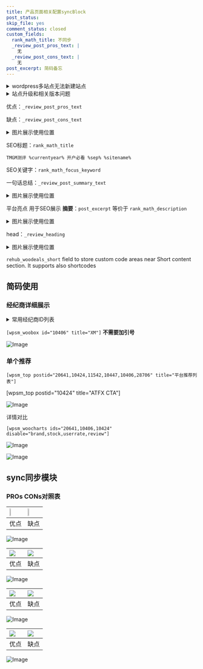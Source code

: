 ```yaml
---
title: 产品页面相关配置syncBlock
post_status: 
skip_file: yes
comment_status: closed
custom_fields:
  rank_math_title: 不同步
  _review_post_pros_text: |
    无
  _review_post_cons_text: |
    无
post_excerpt: 简码备忘
---
```

<details><summary>wordpress多站点无法新建站点</summary>

<li>和报错需要清理cookies一样的原因</li>
<li>wp-config.php里面<code>define( 'SUBDOMAIN_INSTALL', false );//子域名安装</code></li>
<li>新建子站点是用<code>define( 'SUBDOMAIN_INSTALL', true);//子域名安装</code> 完成以后，改成<code>false</code></li>
</details>

<details><summary>站点升级和相关版本问题</summary>

<p>wordpress：5.9.9
woocommerce：7.5.1
出现问题的地方：主题选项里面>><strong>Product layout >>compact style</strong></p>
<p>如何出现没有用过的字段 导致无法保存。先导出配置 然后进行修改，后面再次恢复即可。</p>
<p>出现部分字段无法显示时，需要返回默认布局后，对产品进行保存就好了。</p>
<p></p>
</details>

优点：`_review_post_pros_text`

缺点：`_review_post_cons_text`

<details><summary>图片展示使用位置</summary>

<img src="https://prod-files-secure.s3.us-west-2.amazonaws.com/39ed1227-6d7d-4570-be36-9ccd4a2c4241/f51d3d83-55d4-4bdf-9604-f37ec77ab556/Untitled.png?X-Amz-Algorithm=AWS4-HMAC-SHA256&X-Amz-Content-Sha256=UNSIGNED-PAYLOAD&X-Amz-Credential=ASIAZI2LB466WSR7OSW2%2F20250312%2Fus-west-2%2Fs3%2Faws4_request&X-Amz-Date=20250312T105521Z&X-Amz-Expires=3600&X-Amz-Security-Token=IQoJb3JpZ2luX2VjEHIaCXVzLXdlc3QtMiJIMEYCIQCVGU%2FQ5fTq2hQ3%2FZD5PCC0EWEZiiLssEH94ugX7JU0bQIhAPFzR%2BMS13AYtmwhMuefbqdHGCOo6jcgb7k8jpyWpCwoKogECLv%2F%2F%2F%2F%2F%2F%2F%2F%2F%2FwEQABoMNjM3NDIzMTgzODA1IgxVBDp7NOLpEvXghTQq3AMYSRNQofRmOn8oR9WJCp7%2FUtC5MdoV4i8ikkJw0sl%2Box2p6Pa0bxkCbhiMCh71zrS65yn6iCSjFx7eM0d%2Bx9PvFirBKItv1tkeZLuqs3%2FZ5C3k%2B8WZ0nU59nzPI%2FFujidZ9SnXkKV94f6Q7UXZBwj54r9mD2u0xYEBAtGVgt3rZaDurqdVMieLi1Do8x541UDZt0dQzfDpGqP7s5q9i4I6o4uHH69pmlhyW62%2BxlxutGfSFKvT5Gf2FYvEEyiFdpGilCVEWwtYQp%2BbK2eIflsFOG984nP3f5Nnl1zqrYpAc%2B9LnKZeW3oU4GaU4DuqfgL71v6IQyeszBUXKN7WLOdQxGWBZgH11%2FEfeSLrrqzlgP5b7Ig2hNqDr3ZmldRbJah40dem6pu%2BPIFaJBXHbIeSdwbdVN0ieHKOTJd9MbcBEUQu0OF1%2B1zqFSlUrNcw782aWnWlOb%2BUPHm5y%2FGjd4spO55GSY0NhJyTyFs9iNW6HeoXekU7NPENv2Ki9LJc0J2KyeOsRuOyOGSfk9Kb%2B3FAwwP%2FzEo5EkH9nmK7ovi7XGkTCpTBgnqJAh5rrz9zFWVtAixEMSG4R07jLSKp09XJKVE5two2gDA9RCLBoNU9pLm6KcrJGJb2IqWHMDCbvMW%2BBjqkAXhQZMq22typDzinacqgOKgXDSZq3iskHgOIs6GK4pjWe%2Fb6CZtRDsmmD%2FpO01soJ79wgbDqWArtaknraw%2FqG3YPDTbfjcJHjOg1%2FblCgPtxdV%2BmG3J6MwiJ%2BnOphmJMAzXxMarH6C50oi95Gv273GY0cayJW87dp68or8SmDFwuKsm8ve4WCtdTY56z29Lq%2FpTph53uWq5rMxsGT1RVHrg%2BGgfZ&X-Amz-Signature=5a9660965afbff29e50caf151fbe4d4c23dff99d053bdd16a2428d657493d338&X-Amz-SignedHeaders=host&x-id=GetObject" alt="Image">
</details>

SEO标题：`rank_math_title`

`TMGM测评 %currentyear% 开户必看 %sep% %sitename%`

SEO关键字：`rank_math_focus_keyword`

一句话总结：`_review_post_summary_text`

<details><summary>图片展示使用位置</summary>

<img src="https://prod-files-secure.s3.us-west-2.amazonaws.com/39ed1227-6d7d-4570-be36-9ccd4a2c4241/4b96a922-296c-4f4e-8630-d1c870cbce01/Untitled.png?X-Amz-Algorithm=AWS4-HMAC-SHA256&X-Amz-Content-Sha256=UNSIGNED-PAYLOAD&X-Amz-Credential=ASIAZI2LB466Y4UM4WVJ%2F20250312%2Fus-west-2%2Fs3%2Faws4_request&X-Amz-Date=20250312T105521Z&X-Amz-Expires=3600&X-Amz-Security-Token=IQoJb3JpZ2luX2VjEHIaCXVzLXdlc3QtMiJHMEUCIQCX6uWi6c2bNbeBVfj10TN7oEoq2%2BbAUb82%2FaqA7qsNCgIgAhYEdaOAwgwHnTVPpWGCxhhVi0nQaI7bomtOHNP68NsqiAQIu%2F%2F%2F%2F%2F%2F%2F%2F%2F%2F%2FARAAGgw2Mzc0MjMxODM4MDUiDCFK2mDWgeNJ8X2ETSrcA92GH4T8vwnD6lAJQerfuovjHlHHtm65vJgO7rjWvok3lGbbce2k2mVjdzOV%2B1Ho15N12b0LIEBTJQGui%2FrALiUeuwryIG%2BO3Aw1MmGNxZeIfjnKjNejTYBTd6paOcrNX06MN3JprzDQxYQhjX7r8ULJkTxXn9m18G6vCcvKx0Bsg%2BBIOYafM8Hmu6CIEjHqPBYqOfA7D3o9NQ6AGiHQDakO11fn%2FqQmn6I8W1lQE975%2FMCNW11oRsA2SVIroNXnKZ1qxCn%2BTnRMZZmiNOwCTYbcAdkEGcFqvZuBaU6squCbap8bit0AlFxr65POgtxP9cqCe31pk6LywgtJklgPuXyUJYA29uya8oSVjN8VSZvvkmJIoPqZjDNCivhAMbZsbz1%2FUNzQS3hqa2SV7oDu23nKhwGqoBTFpllIBFbbYqqUnIhxjL0Oj%2FYmzR9b1ssiMlCcjTc9BbMBdrIJ2WjYZpRB4c1GdEunWrFjO0zd8jXULDyCRg5v5%2Ftj696%2BPlrPCEp9AI6SoDMUTh5LedQuFxWe7%2FzXSKJKKnOvc3n27TphDiG5l3csT36fflDMzGw42ilf3ZSjh4fB9ecQJ2hwnmyxyHDOIVLQhNRSzboNp8G7xlqamFBwVA5PfomGMP%2B7xb4GOqUBTz%2B1mIgEle5eXj5ZrZF7%2BQ12DWvKDp8oC%2BCFnUQkXDJx%2BoTmpSQBmEqJ9aE9ziOMw6v4q%2BWpvhjvujVT90dcd4%2F97wllKdDXtZm8eU9VjYFwuQ8XsKCWZah30joxlPKqsztMEhVVdj%2F19yui4VH8TnyEIT0VkE9Qr20KSq9tocTkGTGy3q1pd5bLWI%2FdtW%2FBBpBef8AOirx6703xhUT4hWs1JhrX&X-Amz-Signature=e4c963133f3074c2c1c07e896babb30c939a324183a4b39bd2bca6319f683b56&X-Amz-SignedHeaders=host&x-id=GetObject" alt="Image">
</details>

平台亮点 用于SEO展示 **摘要**：`post_excerpt`  等价于 `rank_math_description`

<details><summary>图片展示使用位置</summary>

<img src="https://prod-files-secure.s3.us-west-2.amazonaws.com/39ed1227-6d7d-4570-be36-9ccd4a2c4241/1ee11f63-b60a-4dfe-a7a7-d58ff23b5d88/Untitled.png?X-Amz-Algorithm=AWS4-HMAC-SHA256&X-Amz-Content-Sha256=UNSIGNED-PAYLOAD&X-Amz-Credential=ASIAZI2LB466WILDPKFX%2F20250312%2Fus-west-2%2Fs3%2Faws4_request&X-Amz-Date=20250312T105521Z&X-Amz-Expires=3600&X-Amz-Security-Token=IQoJb3JpZ2luX2VjEHIaCXVzLXdlc3QtMiJHMEUCIBXgJot55bP9O0EaC9eJZIMoqQzHItitd27AQk9f%2B5m%2FAiEAqCQgXVaCEmSA62xlyFah1o6n7RyK1hYxnr5GVA4M3VUqiAQIu%2F%2F%2F%2F%2F%2F%2F%2F%2F%2F%2FARAAGgw2Mzc0MjMxODM4MDUiDIVNRfo410S76fuy8SrcA1R1sqPU8jI3mfQ5uPtxaB4bSvfqUpi3zjz%2FdEVBYxd6BhIlYAg%2FNqYWmTrHJpDpaH4zW25WUwnHQQgs5S7UYeBKY4VPrBUpGsDNZVGaZSw6p8Mkth%2B2XOOh%2Bru0Nx1SMVcufqTF2X1A5AOZUxmBdD6aq8q%2FZNSIiujh5PRyMHFrp%2FaaL1YR3NQSyOaXKjdAS1TuW3hHdQUY6gExOO6edXUJz0D2em6ETdwHaBKgjcijtzVVEtGNVZRygsB%2FtyjnA3OdUusjqP%2BPis8I7BqA1Dmq144dF7PtAGfmilhCOhtBe%2BOUbXPuJxoQTnpNLS%2FaOXepCW0MJ4YPFWX7tRp%2Fkq27p%2F908cyDWWn1sG7KeLhhq45wi9xrLyUuKpUsOnUChbzGN6EwlicQ5ZBPQAVP%2BUViXi7XRcfW4sxMyUirOGUtJFBrVYOiKAa5T8s3G7zgLVd0pEXWbfrKbuOPO6hBMljEUvByJhINgnjK73bq7njowYAEduWYlaaX1Ze0yPpWI5V5ocmkOhLvBr53eQvtlnyATNNJUh2dE5VJ15%2BVukiN%2B817YdRKWYJ9YK8mkVh%2F%2F72muLQcSHR%2FwcmUrHkuuEH6j1bamXNdMjAABXa4BVjmuEz6htbp8KQFNygUMPG7xb4GOqUBoiIosQSs8l3FImBVb4%2FoR6VZAgAGqYMfm8nieDeJedyvfsJPsaOH%2Fyv0pMYQI%2FcB5%2Byki5kw56kFWqwAkm9jN%2FTz8qgYOEAddVgVyfanYOBZ%2BROWOOfaj%2BOtyCSpKoso9%2BxNsgILS1NhPx6c1Qg3rN09LEgJgPfGKlX2zoZdM3rPDROvVVfvs0Mtui18fEEKKTc1mP7lt%2BbrSYLwh1%2BYtnE6LyNG&X-Amz-Signature=85b56a7a1dc3cdaf08823278bead69b934170b6a319b4cc98aca9828139d7fe6&X-Amz-SignedHeaders=host&x-id=GetObject" alt="Image">
<img src="https://prod-files-secure.s3.us-west-2.amazonaws.com/39ed1227-6d7d-4570-be36-9ccd4a2c4241/ad4118b5-78d8-4fbe-801e-3b29b5d99c01/Untitled.png?X-Amz-Algorithm=AWS4-HMAC-SHA256&X-Amz-Content-Sha256=UNSIGNED-PAYLOAD&X-Amz-Credential=ASIAZI2LB466WILDPKFX%2F20250312%2Fus-west-2%2Fs3%2Faws4_request&X-Amz-Date=20250312T105521Z&X-Amz-Expires=3600&X-Amz-Security-Token=IQoJb3JpZ2luX2VjEHIaCXVzLXdlc3QtMiJHMEUCIBXgJot55bP9O0EaC9eJZIMoqQzHItitd27AQk9f%2B5m%2FAiEAqCQgXVaCEmSA62xlyFah1o6n7RyK1hYxnr5GVA4M3VUqiAQIu%2F%2F%2F%2F%2F%2F%2F%2F%2F%2F%2FARAAGgw2Mzc0MjMxODM4MDUiDIVNRfo410S76fuy8SrcA1R1sqPU8jI3mfQ5uPtxaB4bSvfqUpi3zjz%2FdEVBYxd6BhIlYAg%2FNqYWmTrHJpDpaH4zW25WUwnHQQgs5S7UYeBKY4VPrBUpGsDNZVGaZSw6p8Mkth%2B2XOOh%2Bru0Nx1SMVcufqTF2X1A5AOZUxmBdD6aq8q%2FZNSIiujh5PRyMHFrp%2FaaL1YR3NQSyOaXKjdAS1TuW3hHdQUY6gExOO6edXUJz0D2em6ETdwHaBKgjcijtzVVEtGNVZRygsB%2FtyjnA3OdUusjqP%2BPis8I7BqA1Dmq144dF7PtAGfmilhCOhtBe%2BOUbXPuJxoQTnpNLS%2FaOXepCW0MJ4YPFWX7tRp%2Fkq27p%2F908cyDWWn1sG7KeLhhq45wi9xrLyUuKpUsOnUChbzGN6EwlicQ5ZBPQAVP%2BUViXi7XRcfW4sxMyUirOGUtJFBrVYOiKAa5T8s3G7zgLVd0pEXWbfrKbuOPO6hBMljEUvByJhINgnjK73bq7njowYAEduWYlaaX1Ze0yPpWI5V5ocmkOhLvBr53eQvtlnyATNNJUh2dE5VJ15%2BVukiN%2B817YdRKWYJ9YK8mkVh%2F%2F72muLQcSHR%2FwcmUrHkuuEH6j1bamXNdMjAABXa4BVjmuEz6htbp8KQFNygUMPG7xb4GOqUBoiIosQSs8l3FImBVb4%2FoR6VZAgAGqYMfm8nieDeJedyvfsJPsaOH%2Fyv0pMYQI%2FcB5%2Byki5kw56kFWqwAkm9jN%2FTz8qgYOEAddVgVyfanYOBZ%2BROWOOfaj%2BOtyCSpKoso9%2BxNsgILS1NhPx6c1Qg3rN09LEgJgPfGKlX2zoZdM3rPDROvVVfvs0Mtui18fEEKKTc1mP7lt%2BbrSYLwh1%2BYtnE6LyNG&X-Amz-Signature=072f91009c851498ff6fcee91344c5c380cab517529188d83501f1f840b86b14&X-Amz-SignedHeaders=host&x-id=GetObject" alt="Image">
<img src="https://prod-files-secure.s3.us-west-2.amazonaws.com/39ed1227-6d7d-4570-be36-9ccd4a2c4241/a38cf7c9-a79c-4b64-9e94-13589fe0758b/Untitled.png?X-Amz-Algorithm=AWS4-HMAC-SHA256&X-Amz-Content-Sha256=UNSIGNED-PAYLOAD&X-Amz-Credential=ASIAZI2LB466WILDPKFX%2F20250312%2Fus-west-2%2Fs3%2Faws4_request&X-Amz-Date=20250312T105521Z&X-Amz-Expires=3600&X-Amz-Security-Token=IQoJb3JpZ2luX2VjEHIaCXVzLXdlc3QtMiJHMEUCIBXgJot55bP9O0EaC9eJZIMoqQzHItitd27AQk9f%2B5m%2FAiEAqCQgXVaCEmSA62xlyFah1o6n7RyK1hYxnr5GVA4M3VUqiAQIu%2F%2F%2F%2F%2F%2F%2F%2F%2F%2F%2FARAAGgw2Mzc0MjMxODM4MDUiDIVNRfo410S76fuy8SrcA1R1sqPU8jI3mfQ5uPtxaB4bSvfqUpi3zjz%2FdEVBYxd6BhIlYAg%2FNqYWmTrHJpDpaH4zW25WUwnHQQgs5S7UYeBKY4VPrBUpGsDNZVGaZSw6p8Mkth%2B2XOOh%2Bru0Nx1SMVcufqTF2X1A5AOZUxmBdD6aq8q%2FZNSIiujh5PRyMHFrp%2FaaL1YR3NQSyOaXKjdAS1TuW3hHdQUY6gExOO6edXUJz0D2em6ETdwHaBKgjcijtzVVEtGNVZRygsB%2FtyjnA3OdUusjqP%2BPis8I7BqA1Dmq144dF7PtAGfmilhCOhtBe%2BOUbXPuJxoQTnpNLS%2FaOXepCW0MJ4YPFWX7tRp%2Fkq27p%2F908cyDWWn1sG7KeLhhq45wi9xrLyUuKpUsOnUChbzGN6EwlicQ5ZBPQAVP%2BUViXi7XRcfW4sxMyUirOGUtJFBrVYOiKAa5T8s3G7zgLVd0pEXWbfrKbuOPO6hBMljEUvByJhINgnjK73bq7njowYAEduWYlaaX1Ze0yPpWI5V5ocmkOhLvBr53eQvtlnyATNNJUh2dE5VJ15%2BVukiN%2B817YdRKWYJ9YK8mkVh%2F%2F72muLQcSHR%2FwcmUrHkuuEH6j1bamXNdMjAABXa4BVjmuEz6htbp8KQFNygUMPG7xb4GOqUBoiIosQSs8l3FImBVb4%2FoR6VZAgAGqYMfm8nieDeJedyvfsJPsaOH%2Fyv0pMYQI%2FcB5%2Byki5kw56kFWqwAkm9jN%2FTz8qgYOEAddVgVyfanYOBZ%2BROWOOfaj%2BOtyCSpKoso9%2BxNsgILS1NhPx6c1Qg3rN09LEgJgPfGKlX2zoZdM3rPDROvVVfvs0Mtui18fEEKKTc1mP7lt%2BbrSYLwh1%2BYtnE6LyNG&X-Amz-Signature=304a72af74dfd53ff9a3a2b2afc9dce70842debf0c29e2bf25339fa6edf6bc7e&X-Amz-SignedHeaders=host&x-id=GetObject" alt="Image">
<img src="https://prod-files-secure.s3.us-west-2.amazonaws.com/39ed1227-6d7d-4570-be36-9ccd4a2c4241/7da6fc1e-d2ac-42ae-8c75-cb5749aa18f6/Untitled.png?X-Amz-Algorithm=AWS4-HMAC-SHA256&X-Amz-Content-Sha256=UNSIGNED-PAYLOAD&X-Amz-Credential=ASIAZI2LB466WILDPKFX%2F20250312%2Fus-west-2%2Fs3%2Faws4_request&X-Amz-Date=20250312T105521Z&X-Amz-Expires=3600&X-Amz-Security-Token=IQoJb3JpZ2luX2VjEHIaCXVzLXdlc3QtMiJHMEUCIBXgJot55bP9O0EaC9eJZIMoqQzHItitd27AQk9f%2B5m%2FAiEAqCQgXVaCEmSA62xlyFah1o6n7RyK1hYxnr5GVA4M3VUqiAQIu%2F%2F%2F%2F%2F%2F%2F%2F%2F%2F%2FARAAGgw2Mzc0MjMxODM4MDUiDIVNRfo410S76fuy8SrcA1R1sqPU8jI3mfQ5uPtxaB4bSvfqUpi3zjz%2FdEVBYxd6BhIlYAg%2FNqYWmTrHJpDpaH4zW25WUwnHQQgs5S7UYeBKY4VPrBUpGsDNZVGaZSw6p8Mkth%2B2XOOh%2Bru0Nx1SMVcufqTF2X1A5AOZUxmBdD6aq8q%2FZNSIiujh5PRyMHFrp%2FaaL1YR3NQSyOaXKjdAS1TuW3hHdQUY6gExOO6edXUJz0D2em6ETdwHaBKgjcijtzVVEtGNVZRygsB%2FtyjnA3OdUusjqP%2BPis8I7BqA1Dmq144dF7PtAGfmilhCOhtBe%2BOUbXPuJxoQTnpNLS%2FaOXepCW0MJ4YPFWX7tRp%2Fkq27p%2F908cyDWWn1sG7KeLhhq45wi9xrLyUuKpUsOnUChbzGN6EwlicQ5ZBPQAVP%2BUViXi7XRcfW4sxMyUirOGUtJFBrVYOiKAa5T8s3G7zgLVd0pEXWbfrKbuOPO6hBMljEUvByJhINgnjK73bq7njowYAEduWYlaaX1Ze0yPpWI5V5ocmkOhLvBr53eQvtlnyATNNJUh2dE5VJ15%2BVukiN%2B817YdRKWYJ9YK8mkVh%2F%2F72muLQcSHR%2FwcmUrHkuuEH6j1bamXNdMjAABXa4BVjmuEz6htbp8KQFNygUMPG7xb4GOqUBoiIosQSs8l3FImBVb4%2FoR6VZAgAGqYMfm8nieDeJedyvfsJPsaOH%2Fyv0pMYQI%2FcB5%2Byki5kw56kFWqwAkm9jN%2FTz8qgYOEAddVgVyfanYOBZ%2BROWOOfaj%2BOtyCSpKoso9%2BxNsgILS1NhPx6c1Qg3rN09LEgJgPfGKlX2zoZdM3rPDROvVVfvs0Mtui18fEEKKTc1mP7lt%2BbrSYLwh1%2BYtnE6LyNG&X-Amz-Signature=3a29a5a5beff2ffcdf13109f439c964c7015f716f6c60d7038a53a014e8ffa78&X-Amz-SignedHeaders=host&x-id=GetObject" alt="Image">
<img src="https://prod-files-secure.s3.us-west-2.amazonaws.com/39ed1227-6d7d-4570-be36-9ccd4a2c4241/7e97f40a-eaee-47f5-b2f9-475f96808fa7/Untitled.png?X-Amz-Algorithm=AWS4-HMAC-SHA256&X-Amz-Content-Sha256=UNSIGNED-PAYLOAD&X-Amz-Credential=ASIAZI2LB466WILDPKFX%2F20250312%2Fus-west-2%2Fs3%2Faws4_request&X-Amz-Date=20250312T105521Z&X-Amz-Expires=3600&X-Amz-Security-Token=IQoJb3JpZ2luX2VjEHIaCXVzLXdlc3QtMiJHMEUCIBXgJot55bP9O0EaC9eJZIMoqQzHItitd27AQk9f%2B5m%2FAiEAqCQgXVaCEmSA62xlyFah1o6n7RyK1hYxnr5GVA4M3VUqiAQIu%2F%2F%2F%2F%2F%2F%2F%2F%2F%2F%2FARAAGgw2Mzc0MjMxODM4MDUiDIVNRfo410S76fuy8SrcA1R1sqPU8jI3mfQ5uPtxaB4bSvfqUpi3zjz%2FdEVBYxd6BhIlYAg%2FNqYWmTrHJpDpaH4zW25WUwnHQQgs5S7UYeBKY4VPrBUpGsDNZVGaZSw6p8Mkth%2B2XOOh%2Bru0Nx1SMVcufqTF2X1A5AOZUxmBdD6aq8q%2FZNSIiujh5PRyMHFrp%2FaaL1YR3NQSyOaXKjdAS1TuW3hHdQUY6gExOO6edXUJz0D2em6ETdwHaBKgjcijtzVVEtGNVZRygsB%2FtyjnA3OdUusjqP%2BPis8I7BqA1Dmq144dF7PtAGfmilhCOhtBe%2BOUbXPuJxoQTnpNLS%2FaOXepCW0MJ4YPFWX7tRp%2Fkq27p%2F908cyDWWn1sG7KeLhhq45wi9xrLyUuKpUsOnUChbzGN6EwlicQ5ZBPQAVP%2BUViXi7XRcfW4sxMyUirOGUtJFBrVYOiKAa5T8s3G7zgLVd0pEXWbfrKbuOPO6hBMljEUvByJhINgnjK73bq7njowYAEduWYlaaX1Ze0yPpWI5V5ocmkOhLvBr53eQvtlnyATNNJUh2dE5VJ15%2BVukiN%2B817YdRKWYJ9YK8mkVh%2F%2F72muLQcSHR%2FwcmUrHkuuEH6j1bamXNdMjAABXa4BVjmuEz6htbp8KQFNygUMPG7xb4GOqUBoiIosQSs8l3FImBVb4%2FoR6VZAgAGqYMfm8nieDeJedyvfsJPsaOH%2Fyv0pMYQI%2FcB5%2Byki5kw56kFWqwAkm9jN%2FTz8qgYOEAddVgVyfanYOBZ%2BROWOOfaj%2BOtyCSpKoso9%2BxNsgILS1NhPx6c1Qg3rN09LEgJgPfGKlX2zoZdM3rPDROvVVfvs0Mtui18fEEKKTc1mP7lt%2BbrSYLwh1%2BYtnE6LyNG&X-Amz-Signature=4c3eea05396e72d47a2e0c62a492eb51827f49435d0cd38e76cfff264b7b32a9&X-Amz-SignedHeaders=host&x-id=GetObject" alt="Image">
</details>

head：`_review_heading`

<details><summary>图片展示使用位置</summary>

<img src="https://prod-files-secure.s3.us-west-2.amazonaws.com/39ed1227-6d7d-4570-be36-9ccd4a2c4241/3a4650ad-9887-415c-889a-edd51fa54f27/Untitled.png?X-Amz-Algorithm=AWS4-HMAC-SHA256&X-Amz-Content-Sha256=UNSIGNED-PAYLOAD&X-Amz-Credential=ASIAZI2LB4662GFBHVSJ%2F20250312%2Fus-west-2%2Fs3%2Faws4_request&X-Amz-Date=20250312T105521Z&X-Amz-Expires=3600&X-Amz-Security-Token=IQoJb3JpZ2luX2VjEHIaCXVzLXdlc3QtMiJIMEYCIQCuMQtThzFOvoK4gGglXMLrkdtkdByyWwfazWCrY5RnWgIhAKmc8cRKTlTzdDEzyJ0E1fnxWiHrNftIRP21p2RVyJNdKogECLv%2F%2F%2F%2F%2F%2F%2F%2F%2F%2FwEQABoMNjM3NDIzMTgzODA1IgzJdTBHHhqNQKrpfrQq3APTnTiZVoJ0Xu0Cm%2B7mTnPjiPlL4tT39%2Fts9o1rRfE6WVWkcR4VlwdsCenDmvl1kEF6QR5ofOQoJtxHMferKXlyHqeocwH%2FqJH9nLc34chrtBDT0pfCtU%2BhLt9UeBfR1UAKmbdY4vXrVNn9k3xy3sh4LEyDs2JpVRMNs0AV3yixrD%2F33ewsh9sQH9wWr3U8McgBnQSaqkiuducfOU55JSgJpJznaB4boxSafY3g3rmDu%2BxaxcC4Jb3UoSarPSJYk5RwMapOuIX1cC9Np4EGrBnDvY8bz0sK8SnSSfaCHGjc1u27MBSLPZm9TIZvLELYsKsZpQfti9Rt2P%2FIjGAuec6QuSyNTnp9hwgMs%2BS4kFYxRrpw9jfCTtk47xIYd5hqzxiTZF6Zwxk8TRS9m1a8IpTTyMUfos5Lg7wuGBrYP9FcCWMZG9ZlH%2FDYXlHBHQeeRUtHmzN0d1ze7heJrg6Osc1F7TBSZYBpzdFL3OXWUryhDqzkc3uFpO0%2BSSEHz36eC%2BapHnnmYRJ7Pu13xtdbQN5vqW4%2BW8GfGdTA0TQ0dsGp8LszUdfn6oNhuRecO4gALQ%2FYMQLxj0Pa5OfAgi%2BuvV1%2FovfAM00J2B4n%2BXxIwbWGJWrdrd%2FX1v1xGuMGMjDSu8W%2BBjqkATi113uPaQ5JOQ30b6fSdb28lWBrRl1QSnudqgUdx80LdnRv2da7uF5p4xrp2mdMnSqdKItTcBKYEjrrepRHjOm43nLRCZ1Z%2FXFA15I7XWEEzuBA3MH06z1FnavHMJmUorW5dAt6up1kC5tMVbNeDuGNlWzi9LYB8ucmds1OIYKTKcQpVEdoEZ%2FvT6mWulxS2suv3cqTLI4HSYLv4yxxF2T%2FgoCX&X-Amz-Signature=a9687f7c5c5d8e9449519df1a5e4abda2e5a8d23357be921b10bf9e05ff0ca55&X-Amz-SignedHeaders=host&x-id=GetObject" alt="Image">
</details>

`rehub_woodeals_short`	field to store custom code areas near Short content section. It supports also shortcodes



## 简码使用

### 经纪商详细展示

<details><summary>常用经纪商ID列表</summary>

<pre><code class="php">嘉盛 ===> 20641  [wpsm_woobox id="20641" title="嘉盛"]
易信easymarkets ===> 11542  [wpsm_woobox id="11542" title="易信easymarkets"]
ATFX外汇 ===> 10424  [wpsm_woobox id="10424" title="ATFX"]
XM ===> 10406  [wpsm_woobox id="10406" title="XM"]
TMGM ===> 29622  [wpsm_woobox id="29622" title="TMGM"]
HYCM ===> 10447  [wpsm_woobox id="10447" title="HYCM"]
fpmarkets澳福外汇 ===> 20639  [wpsm_woobox id="20639" title="fpmarkets澳福外汇"]</code></pre>
</details>

`[wpsm_woobox id="10406" title="XM"]` **不需要加引号**

![Image](https://prod-files-secure.s3.us-west-2.amazonaws.com/39ed1227-6d7d-4570-be36-9ccd4a2c4241/4f898f9d-0fa7-4e43-acd3-ac6bc7be575a/Untitled.png?X-Amz-Algorithm=AWS4-HMAC-SHA256&X-Amz-Content-Sha256=UNSIGNED-PAYLOAD&X-Amz-Credential=ASIAZI2LB4663CUA6LS4%2F20250312%2Fus-west-2%2Fs3%2Faws4_request&X-Amz-Date=20250312T105520Z&X-Amz-Expires=3600&X-Amz-Security-Token=IQoJb3JpZ2luX2VjEHIaCXVzLXdlc3QtMiJIMEYCIQDwqK5MNNya0jliUiU%2BmpW1FG3O9h610%2BVGJYrc4bWEkAIhAJ2Zs0BbBa%2F2PNqw52iliqy2NvUY9hrzLiQ0in9y8l2QKogECLv%2F%2F%2F%2F%2F%2F%2F%2F%2F%2FwEQABoMNjM3NDIzMTgzODA1IgxvrrONr4%2BDnYR0kywq3APvT%2BHuxLaBMiCdiscF3aMyunhmNLIHfux1NAlXCtfBaGcNU4%2FGWxYd6AHXMw97uyyZovHrGxFD58xaCU2tL1IyDhfqRg6m8WBF82A5xpUYaGJtkltXlJsSLa3YcQanImgZ95mfLB2%2Br2MmcZwdaVIksWRGsLNi3L8uI3WZF%2BXYJtC9CZwWII35BW37s7oF2f9T3028zkIZwZDVewIh4OtOBbiWArJN9rL%2FvBdpuSmmS0xTmh4gZ6usrsMTzJCkYhqpsQJD95dcFtV6UMuIa4BoxEPPDqF0IHx9yfcrToiQ8CZIxiUGHdNeITzPbZbaZUP9w9CQ5xPrjCinKTRSNkxWp8z%2BkD%2FYY8jCN3JIZCg286ZYT6JBGvjD26zxBvvPEHCob8C1tArZj2UwIG6cVzo4PbTMYeZpP0kMPI5QqW2aQi1VfNAict9GDnPKIBT%2F0CiWraDHaFkt1vhe%2FurVpK4auNQF0jaL7QBpJSadOXMwR8gelTKvvGYVsfP5bbhOB4ntV7c79zFRjuh1WOLAdE5wgqhL69KaHTnWm84wnrSAByVYznrnMJ4RSalMkekxE9MoVZ70ssFqHhGdPAll5kcCsD0y%2FKfQ4bJPS%2FdtSXEDmtX5E3Dey8ICv%2BY3EDDZu8W%2BBjqkAfkR7%2BaPTMDu8NOtDVBhXq7vVXw73Rj57qxq%2FihHdjWUsd0EhXDqEIuzuYpx2FpmUO2fJ2%2BrLNfk3p9DXVTHkYWkkGirR5rl3DcXuZWaZkkf8bZDC%2Bc%2Fu0pejElv34DYcnlxIyZ3%2Fwf9WsXmP%2FVLyrumCwdOYBrOcU3Z7B8Ccs2GFT38Up27i5DMP39MKjq4rHMlzAuatwK3gqD8h%2FhhQ5R1TbXQ&X-Amz-Signature=0f10e509473dca3b8a0d5899cadc18de2dcd76d01a74ec5a780194f193db2689&X-Amz-SignedHeaders=host&x-id=GetObject)

### 单个推荐
`[wpsm_top postid="20641,10424,11542,10447,10406,28706" title="平台推荐列表"]`

[wpsm_top postid="10424" title="ATFX CTA"]

![Image](https://prod-files-secure.s3.us-west-2.amazonaws.com/39ed1227-6d7d-4570-be36-9ccd4a2c4241/5ac620dc-51a8-48b6-b55d-91f47299193c/Untitled.png?X-Amz-Algorithm=AWS4-HMAC-SHA256&X-Amz-Content-Sha256=UNSIGNED-PAYLOAD&X-Amz-Credential=ASIAZI2LB4663CUA6LS4%2F20250312%2Fus-west-2%2Fs3%2Faws4_request&X-Amz-Date=20250312T105520Z&X-Amz-Expires=3600&X-Amz-Security-Token=IQoJb3JpZ2luX2VjEHIaCXVzLXdlc3QtMiJIMEYCIQDwqK5MNNya0jliUiU%2BmpW1FG3O9h610%2BVGJYrc4bWEkAIhAJ2Zs0BbBa%2F2PNqw52iliqy2NvUY9hrzLiQ0in9y8l2QKogECLv%2F%2F%2F%2F%2F%2F%2F%2F%2F%2FwEQABoMNjM3NDIzMTgzODA1IgxvrrONr4%2BDnYR0kywq3APvT%2BHuxLaBMiCdiscF3aMyunhmNLIHfux1NAlXCtfBaGcNU4%2FGWxYd6AHXMw97uyyZovHrGxFD58xaCU2tL1IyDhfqRg6m8WBF82A5xpUYaGJtkltXlJsSLa3YcQanImgZ95mfLB2%2Br2MmcZwdaVIksWRGsLNi3L8uI3WZF%2BXYJtC9CZwWII35BW37s7oF2f9T3028zkIZwZDVewIh4OtOBbiWArJN9rL%2FvBdpuSmmS0xTmh4gZ6usrsMTzJCkYhqpsQJD95dcFtV6UMuIa4BoxEPPDqF0IHx9yfcrToiQ8CZIxiUGHdNeITzPbZbaZUP9w9CQ5xPrjCinKTRSNkxWp8z%2BkD%2FYY8jCN3JIZCg286ZYT6JBGvjD26zxBvvPEHCob8C1tArZj2UwIG6cVzo4PbTMYeZpP0kMPI5QqW2aQi1VfNAict9GDnPKIBT%2F0CiWraDHaFkt1vhe%2FurVpK4auNQF0jaL7QBpJSadOXMwR8gelTKvvGYVsfP5bbhOB4ntV7c79zFRjuh1WOLAdE5wgqhL69KaHTnWm84wnrSAByVYznrnMJ4RSalMkekxE9MoVZ70ssFqHhGdPAll5kcCsD0y%2FKfQ4bJPS%2FdtSXEDmtX5E3Dey8ICv%2BY3EDDZu8W%2BBjqkAfkR7%2BaPTMDu8NOtDVBhXq7vVXw73Rj57qxq%2FihHdjWUsd0EhXDqEIuzuYpx2FpmUO2fJ2%2BrLNfk3p9DXVTHkYWkkGirR5rl3DcXuZWaZkkf8bZDC%2Bc%2Fu0pejElv34DYcnlxIyZ3%2Fwf9WsXmP%2FVLyrumCwdOYBrOcU3Z7B8Ccs2GFT38Up27i5DMP39MKjq4rHMlzAuatwK3gqD8h%2FhhQ5R1TbXQ&X-Amz-Signature=e16847d8918659793da174a2c9ef1f740eea6a827f143348285153b008d37764&X-Amz-SignedHeaders=host&x-id=GetObject)

详情对比

`[wpsm_woocharts ids="20641,10406,10424" disable="brand,stock,userrate,review"]`

![Image](https://prod-files-secure.s3.us-west-2.amazonaws.com/39ed1227-6d7d-4570-be36-9ccd4a2c4241/bf3ba45f-b9f3-4295-8aef-b4a495fd25f4/Untitled.png?X-Amz-Algorithm=AWS4-HMAC-SHA256&X-Amz-Content-Sha256=UNSIGNED-PAYLOAD&X-Amz-Credential=ASIAZI2LB4663CUA6LS4%2F20250312%2Fus-west-2%2Fs3%2Faws4_request&X-Amz-Date=20250312T105520Z&X-Amz-Expires=3600&X-Amz-Security-Token=IQoJb3JpZ2luX2VjEHIaCXVzLXdlc3QtMiJIMEYCIQDwqK5MNNya0jliUiU%2BmpW1FG3O9h610%2BVGJYrc4bWEkAIhAJ2Zs0BbBa%2F2PNqw52iliqy2NvUY9hrzLiQ0in9y8l2QKogECLv%2F%2F%2F%2F%2F%2F%2F%2F%2F%2FwEQABoMNjM3NDIzMTgzODA1IgxvrrONr4%2BDnYR0kywq3APvT%2BHuxLaBMiCdiscF3aMyunhmNLIHfux1NAlXCtfBaGcNU4%2FGWxYd6AHXMw97uyyZovHrGxFD58xaCU2tL1IyDhfqRg6m8WBF82A5xpUYaGJtkltXlJsSLa3YcQanImgZ95mfLB2%2Br2MmcZwdaVIksWRGsLNi3L8uI3WZF%2BXYJtC9CZwWII35BW37s7oF2f9T3028zkIZwZDVewIh4OtOBbiWArJN9rL%2FvBdpuSmmS0xTmh4gZ6usrsMTzJCkYhqpsQJD95dcFtV6UMuIa4BoxEPPDqF0IHx9yfcrToiQ8CZIxiUGHdNeITzPbZbaZUP9w9CQ5xPrjCinKTRSNkxWp8z%2BkD%2FYY8jCN3JIZCg286ZYT6JBGvjD26zxBvvPEHCob8C1tArZj2UwIG6cVzo4PbTMYeZpP0kMPI5QqW2aQi1VfNAict9GDnPKIBT%2F0CiWraDHaFkt1vhe%2FurVpK4auNQF0jaL7QBpJSadOXMwR8gelTKvvGYVsfP5bbhOB4ntV7c79zFRjuh1WOLAdE5wgqhL69KaHTnWm84wnrSAByVYznrnMJ4RSalMkekxE9MoVZ70ssFqHhGdPAll5kcCsD0y%2FKfQ4bJPS%2FdtSXEDmtX5E3Dey8ICv%2BY3EDDZu8W%2BBjqkAfkR7%2BaPTMDu8NOtDVBhXq7vVXw73Rj57qxq%2FihHdjWUsd0EhXDqEIuzuYpx2FpmUO2fJ2%2BrLNfk3p9DXVTHkYWkkGirR5rl3DcXuZWaZkkf8bZDC%2Bc%2Fu0pejElv34DYcnlxIyZ3%2Fwf9WsXmP%2FVLyrumCwdOYBrOcU3Z7B8Ccs2GFT38Up27i5DMP39MKjq4rHMlzAuatwK3gqD8h%2FhhQ5R1TbXQ&X-Amz-Signature=aa05939533b64af173f825fb1cded693444a03ab6498575f32177f9cdc8488fa&X-Amz-SignedHeaders=host&x-id=GetObject)

![Image](https://prod-files-secure.s3.us-west-2.amazonaws.com/39ed1227-6d7d-4570-be36-9ccd4a2c4241/30bc56ef-f383-4b48-9768-2ebc9e436ec0/Untitled.png?X-Amz-Algorithm=AWS4-HMAC-SHA256&X-Amz-Content-Sha256=UNSIGNED-PAYLOAD&X-Amz-Credential=ASIAZI2LB4663CUA6LS4%2F20250312%2Fus-west-2%2Fs3%2Faws4_request&X-Amz-Date=20250312T105520Z&X-Amz-Expires=3600&X-Amz-Security-Token=IQoJb3JpZ2luX2VjEHIaCXVzLXdlc3QtMiJIMEYCIQDwqK5MNNya0jliUiU%2BmpW1FG3O9h610%2BVGJYrc4bWEkAIhAJ2Zs0BbBa%2F2PNqw52iliqy2NvUY9hrzLiQ0in9y8l2QKogECLv%2F%2F%2F%2F%2F%2F%2F%2F%2F%2FwEQABoMNjM3NDIzMTgzODA1IgxvrrONr4%2BDnYR0kywq3APvT%2BHuxLaBMiCdiscF3aMyunhmNLIHfux1NAlXCtfBaGcNU4%2FGWxYd6AHXMw97uyyZovHrGxFD58xaCU2tL1IyDhfqRg6m8WBF82A5xpUYaGJtkltXlJsSLa3YcQanImgZ95mfLB2%2Br2MmcZwdaVIksWRGsLNi3L8uI3WZF%2BXYJtC9CZwWII35BW37s7oF2f9T3028zkIZwZDVewIh4OtOBbiWArJN9rL%2FvBdpuSmmS0xTmh4gZ6usrsMTzJCkYhqpsQJD95dcFtV6UMuIa4BoxEPPDqF0IHx9yfcrToiQ8CZIxiUGHdNeITzPbZbaZUP9w9CQ5xPrjCinKTRSNkxWp8z%2BkD%2FYY8jCN3JIZCg286ZYT6JBGvjD26zxBvvPEHCob8C1tArZj2UwIG6cVzo4PbTMYeZpP0kMPI5QqW2aQi1VfNAict9GDnPKIBT%2F0CiWraDHaFkt1vhe%2FurVpK4auNQF0jaL7QBpJSadOXMwR8gelTKvvGYVsfP5bbhOB4ntV7c79zFRjuh1WOLAdE5wgqhL69KaHTnWm84wnrSAByVYznrnMJ4RSalMkekxE9MoVZ70ssFqHhGdPAll5kcCsD0y%2FKfQ4bJPS%2FdtSXEDmtX5E3Dey8ICv%2BY3EDDZu8W%2BBjqkAfkR7%2BaPTMDu8NOtDVBhXq7vVXw73Rj57qxq%2FihHdjWUsd0EhXDqEIuzuYpx2FpmUO2fJ2%2BrLNfk3p9DXVTHkYWkkGirR5rl3DcXuZWaZkkf8bZDC%2Bc%2Fu0pejElv34DYcnlxIyZ3%2Fwf9WsXmP%2FVLyrumCwdOYBrOcU3Z7B8Ccs2GFT38Up27i5DMP39MKjq4rHMlzAuatwK3gqD8h%2FhhQ5R1TbXQ&X-Amz-Signature=7fee525626a3b3957ee614774a17fd73da4969460b1b661b560ab5868ad83e89&X-Amz-SignedHeaders=host&x-id=GetObject)

## sync同步模块

### PROs CONs对照表

| <img src="https://cdn.ifttt.fun/gh/jarlin8/OSS@main/icons/customize/pros.svg" height="auto" width="37.3%"> | <img src="https://cdn.ifttt.fun/gh/jarlin8/OSS@main/icons/customize/cons.svg" height="auto" width="28.8%"> |
| :--- | :--- |
| 优点 | 缺点 |

![Image](https://prod-files-secure.s3.us-west-2.amazonaws.com/39ed1227-6d7d-4570-be36-9ccd4a2c4241/8742b755-dfb5-4004-9a5f-d6e561664bd8/Untitled.png?X-Amz-Algorithm=AWS4-HMAC-SHA256&X-Amz-Content-Sha256=UNSIGNED-PAYLOAD&X-Amz-Credential=ASIAZI2LB4663CUA6LS4%2F20250312%2Fus-west-2%2Fs3%2Faws4_request&X-Amz-Date=20250312T105520Z&X-Amz-Expires=3600&X-Amz-Security-Token=IQoJb3JpZ2luX2VjEHIaCXVzLXdlc3QtMiJIMEYCIQDwqK5MNNya0jliUiU%2BmpW1FG3O9h610%2BVGJYrc4bWEkAIhAJ2Zs0BbBa%2F2PNqw52iliqy2NvUY9hrzLiQ0in9y8l2QKogECLv%2F%2F%2F%2F%2F%2F%2F%2F%2F%2FwEQABoMNjM3NDIzMTgzODA1IgxvrrONr4%2BDnYR0kywq3APvT%2BHuxLaBMiCdiscF3aMyunhmNLIHfux1NAlXCtfBaGcNU4%2FGWxYd6AHXMw97uyyZovHrGxFD58xaCU2tL1IyDhfqRg6m8WBF82A5xpUYaGJtkltXlJsSLa3YcQanImgZ95mfLB2%2Br2MmcZwdaVIksWRGsLNi3L8uI3WZF%2BXYJtC9CZwWII35BW37s7oF2f9T3028zkIZwZDVewIh4OtOBbiWArJN9rL%2FvBdpuSmmS0xTmh4gZ6usrsMTzJCkYhqpsQJD95dcFtV6UMuIa4BoxEPPDqF0IHx9yfcrToiQ8CZIxiUGHdNeITzPbZbaZUP9w9CQ5xPrjCinKTRSNkxWp8z%2BkD%2FYY8jCN3JIZCg286ZYT6JBGvjD26zxBvvPEHCob8C1tArZj2UwIG6cVzo4PbTMYeZpP0kMPI5QqW2aQi1VfNAict9GDnPKIBT%2F0CiWraDHaFkt1vhe%2FurVpK4auNQF0jaL7QBpJSadOXMwR8gelTKvvGYVsfP5bbhOB4ntV7c79zFRjuh1WOLAdE5wgqhL69KaHTnWm84wnrSAByVYznrnMJ4RSalMkekxE9MoVZ70ssFqHhGdPAll5kcCsD0y%2FKfQ4bJPS%2FdtSXEDmtX5E3Dey8ICv%2BY3EDDZu8W%2BBjqkAfkR7%2BaPTMDu8NOtDVBhXq7vVXw73Rj57qxq%2FihHdjWUsd0EhXDqEIuzuYpx2FpmUO2fJ2%2BrLNfk3p9DXVTHkYWkkGirR5rl3DcXuZWaZkkf8bZDC%2Bc%2Fu0pejElv34DYcnlxIyZ3%2Fwf9WsXmP%2FVLyrumCwdOYBrOcU3Z7B8Ccs2GFT38Up27i5DMP39MKjq4rHMlzAuatwK3gqD8h%2FhhQ5R1TbXQ&X-Amz-Signature=d04d853f03e25d16b5117dbba4db1d17f9bcb64b0194bd5102d371abb54efca4&X-Amz-SignedHeaders=host&x-id=GetObject)

| <img src="https://cdn.ifttt.fun/gh/jarlin8/OSS@main/icons/customize/pros1.svg" height="auto"> | <img src="https://cdn.ifttt.fun/gh/jarlin8/OSS@main/icons/customize/cons1.svg" height="auto"> |
| :--- | :--- |
| 优点 | 缺点 |

![Image](https://prod-files-secure.s3.us-west-2.amazonaws.com/39ed1227-6d7d-4570-be36-9ccd4a2c4241/806358f8-c9c4-4e17-bb35-c6c76a5397a5/Untitled.png?X-Amz-Algorithm=AWS4-HMAC-SHA256&X-Amz-Content-Sha256=UNSIGNED-PAYLOAD&X-Amz-Credential=ASIAZI2LB4663CUA6LS4%2F20250312%2Fus-west-2%2Fs3%2Faws4_request&X-Amz-Date=20250312T105520Z&X-Amz-Expires=3600&X-Amz-Security-Token=IQoJb3JpZ2luX2VjEHIaCXVzLXdlc3QtMiJIMEYCIQDwqK5MNNya0jliUiU%2BmpW1FG3O9h610%2BVGJYrc4bWEkAIhAJ2Zs0BbBa%2F2PNqw52iliqy2NvUY9hrzLiQ0in9y8l2QKogECLv%2F%2F%2F%2F%2F%2F%2F%2F%2F%2FwEQABoMNjM3NDIzMTgzODA1IgxvrrONr4%2BDnYR0kywq3APvT%2BHuxLaBMiCdiscF3aMyunhmNLIHfux1NAlXCtfBaGcNU4%2FGWxYd6AHXMw97uyyZovHrGxFD58xaCU2tL1IyDhfqRg6m8WBF82A5xpUYaGJtkltXlJsSLa3YcQanImgZ95mfLB2%2Br2MmcZwdaVIksWRGsLNi3L8uI3WZF%2BXYJtC9CZwWII35BW37s7oF2f9T3028zkIZwZDVewIh4OtOBbiWArJN9rL%2FvBdpuSmmS0xTmh4gZ6usrsMTzJCkYhqpsQJD95dcFtV6UMuIa4BoxEPPDqF0IHx9yfcrToiQ8CZIxiUGHdNeITzPbZbaZUP9w9CQ5xPrjCinKTRSNkxWp8z%2BkD%2FYY8jCN3JIZCg286ZYT6JBGvjD26zxBvvPEHCob8C1tArZj2UwIG6cVzo4PbTMYeZpP0kMPI5QqW2aQi1VfNAict9GDnPKIBT%2F0CiWraDHaFkt1vhe%2FurVpK4auNQF0jaL7QBpJSadOXMwR8gelTKvvGYVsfP5bbhOB4ntV7c79zFRjuh1WOLAdE5wgqhL69KaHTnWm84wnrSAByVYznrnMJ4RSalMkekxE9MoVZ70ssFqHhGdPAll5kcCsD0y%2FKfQ4bJPS%2FdtSXEDmtX5E3Dey8ICv%2BY3EDDZu8W%2BBjqkAfkR7%2BaPTMDu8NOtDVBhXq7vVXw73Rj57qxq%2FihHdjWUsd0EhXDqEIuzuYpx2FpmUO2fJ2%2BrLNfk3p9DXVTHkYWkkGirR5rl3DcXuZWaZkkf8bZDC%2Bc%2Fu0pejElv34DYcnlxIyZ3%2Fwf9WsXmP%2FVLyrumCwdOYBrOcU3Z7B8Ccs2GFT38Up27i5DMP39MKjq4rHMlzAuatwK3gqD8h%2FhhQ5R1TbXQ&X-Amz-Signature=c5b4dc9f55088069d75cfdf6c3cbd3708a5619e37309ffedbf2cecaa26420ec7&X-Amz-SignedHeaders=host&x-id=GetObject)

| <img src="https://cdn.ifttt.fun/gh/jarlin8/OSS@main/icons/customize/pros2.svg" height="auto"> | <img src="https://cdn.ifttt.fun/gh/jarlin8/OSS@main/icons/customize/cons2.svg" height="auto"> |
| :--- | :--- |
| 优点 | 缺点 |

![Image](https://prod-files-secure.s3.us-west-2.amazonaws.com/39ed1227-6d7d-4570-be36-9ccd4a2c4241/a9245ec9-70dd-4005-b534-0d54315fc5f3/Untitled.png?X-Amz-Algorithm=AWS4-HMAC-SHA256&X-Amz-Content-Sha256=UNSIGNED-PAYLOAD&X-Amz-Credential=ASIAZI2LB4663CUA6LS4%2F20250312%2Fus-west-2%2Fs3%2Faws4_request&X-Amz-Date=20250312T105520Z&X-Amz-Expires=3600&X-Amz-Security-Token=IQoJb3JpZ2luX2VjEHIaCXVzLXdlc3QtMiJIMEYCIQDwqK5MNNya0jliUiU%2BmpW1FG3O9h610%2BVGJYrc4bWEkAIhAJ2Zs0BbBa%2F2PNqw52iliqy2NvUY9hrzLiQ0in9y8l2QKogECLv%2F%2F%2F%2F%2F%2F%2F%2F%2F%2FwEQABoMNjM3NDIzMTgzODA1IgxvrrONr4%2BDnYR0kywq3APvT%2BHuxLaBMiCdiscF3aMyunhmNLIHfux1NAlXCtfBaGcNU4%2FGWxYd6AHXMw97uyyZovHrGxFD58xaCU2tL1IyDhfqRg6m8WBF82A5xpUYaGJtkltXlJsSLa3YcQanImgZ95mfLB2%2Br2MmcZwdaVIksWRGsLNi3L8uI3WZF%2BXYJtC9CZwWII35BW37s7oF2f9T3028zkIZwZDVewIh4OtOBbiWArJN9rL%2FvBdpuSmmS0xTmh4gZ6usrsMTzJCkYhqpsQJD95dcFtV6UMuIa4BoxEPPDqF0IHx9yfcrToiQ8CZIxiUGHdNeITzPbZbaZUP9w9CQ5xPrjCinKTRSNkxWp8z%2BkD%2FYY8jCN3JIZCg286ZYT6JBGvjD26zxBvvPEHCob8C1tArZj2UwIG6cVzo4PbTMYeZpP0kMPI5QqW2aQi1VfNAict9GDnPKIBT%2F0CiWraDHaFkt1vhe%2FurVpK4auNQF0jaL7QBpJSadOXMwR8gelTKvvGYVsfP5bbhOB4ntV7c79zFRjuh1WOLAdE5wgqhL69KaHTnWm84wnrSAByVYznrnMJ4RSalMkekxE9MoVZ70ssFqHhGdPAll5kcCsD0y%2FKfQ4bJPS%2FdtSXEDmtX5E3Dey8ICv%2BY3EDDZu8W%2BBjqkAfkR7%2BaPTMDu8NOtDVBhXq7vVXw73Rj57qxq%2FihHdjWUsd0EhXDqEIuzuYpx2FpmUO2fJ2%2BrLNfk3p9DXVTHkYWkkGirR5rl3DcXuZWaZkkf8bZDC%2Bc%2Fu0pejElv34DYcnlxIyZ3%2Fwf9WsXmP%2FVLyrumCwdOYBrOcU3Z7B8Ccs2GFT38Up27i5DMP39MKjq4rHMlzAuatwK3gqD8h%2FhhQ5R1TbXQ&X-Amz-Signature=2d161f7a2531b37bb3e249748c9288a9988f8e254b447dc527d4752546adf399&X-Amz-SignedHeaders=host&x-id=GetObject)

| <img src="https://cdn.ifttt.fun/gh/jarlin8/OSS@main/icons/customize/pros3.svg" height="auto"> | <img src="https://cdn.ifttt.fun/gh/jarlin8/OSS@main/icons/customize/cons3.svg" height="auto"> |
| :--- | :--- |
| 优点 | 缺点 |

![Image](https://prod-files-secure.s3.us-west-2.amazonaws.com/39ed1227-6d7d-4570-be36-9ccd4a2c4241/e1e580a2-2e5c-4780-9ff4-19c318fc2284/Untitled.png?X-Amz-Algorithm=AWS4-HMAC-SHA256&X-Amz-Content-Sha256=UNSIGNED-PAYLOAD&X-Amz-Credential=ASIAZI2LB4663CUA6LS4%2F20250312%2Fus-west-2%2Fs3%2Faws4_request&X-Amz-Date=20250312T105520Z&X-Amz-Expires=3600&X-Amz-Security-Token=IQoJb3JpZ2luX2VjEHIaCXVzLXdlc3QtMiJIMEYCIQDwqK5MNNya0jliUiU%2BmpW1FG3O9h610%2BVGJYrc4bWEkAIhAJ2Zs0BbBa%2F2PNqw52iliqy2NvUY9hrzLiQ0in9y8l2QKogECLv%2F%2F%2F%2F%2F%2F%2F%2F%2F%2FwEQABoMNjM3NDIzMTgzODA1IgxvrrONr4%2BDnYR0kywq3APvT%2BHuxLaBMiCdiscF3aMyunhmNLIHfux1NAlXCtfBaGcNU4%2FGWxYd6AHXMw97uyyZovHrGxFD58xaCU2tL1IyDhfqRg6m8WBF82A5xpUYaGJtkltXlJsSLa3YcQanImgZ95mfLB2%2Br2MmcZwdaVIksWRGsLNi3L8uI3WZF%2BXYJtC9CZwWII35BW37s7oF2f9T3028zkIZwZDVewIh4OtOBbiWArJN9rL%2FvBdpuSmmS0xTmh4gZ6usrsMTzJCkYhqpsQJD95dcFtV6UMuIa4BoxEPPDqF0IHx9yfcrToiQ8CZIxiUGHdNeITzPbZbaZUP9w9CQ5xPrjCinKTRSNkxWp8z%2BkD%2FYY8jCN3JIZCg286ZYT6JBGvjD26zxBvvPEHCob8C1tArZj2UwIG6cVzo4PbTMYeZpP0kMPI5QqW2aQi1VfNAict9GDnPKIBT%2F0CiWraDHaFkt1vhe%2FurVpK4auNQF0jaL7QBpJSadOXMwR8gelTKvvGYVsfP5bbhOB4ntV7c79zFRjuh1WOLAdE5wgqhL69KaHTnWm84wnrSAByVYznrnMJ4RSalMkekxE9MoVZ70ssFqHhGdPAll5kcCsD0y%2FKfQ4bJPS%2FdtSXEDmtX5E3Dey8ICv%2BY3EDDZu8W%2BBjqkAfkR7%2BaPTMDu8NOtDVBhXq7vVXw73Rj57qxq%2FihHdjWUsd0EhXDqEIuzuYpx2FpmUO2fJ2%2BrLNfk3p9DXVTHkYWkkGirR5rl3DcXuZWaZkkf8bZDC%2Bc%2Fu0pejElv34DYcnlxIyZ3%2Fwf9WsXmP%2FVLyrumCwdOYBrOcU3Z7B8Ccs2GFT38Up27i5DMP39MKjq4rHMlzAuatwK3gqD8h%2FhhQ5R1TbXQ&X-Amz-Signature=c9701525a43bcf9ea06bad5e3a55ee7e20321dbe1c73ef04d054e9f8d5a1dd65&X-Amz-SignedHeaders=host&x-id=GetObject)